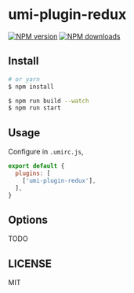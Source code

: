 # umi-plugin-redux

[![NPM version](https://img.shields.io/npm/v/umi-plugin-redux.svg?style=flat)](https://npmjs.org/package/umi-plugin-redux)
[![NPM downloads](http://img.shields.io/npm/dm/umi-plugin-redux.svg?style=flat)](https://npmjs.org/package/umi-plugin-redux)



## Install

```bash
# or yarn
$ npm install
```

```bash
$ npm run build --watch
$ npm run start
```

## Usage

Configure in `.umirc.js`,

```js
export default {
  plugins: [
    ['umi-plugin-redux'],
  ],
}
```

## Options

TODO

## LICENSE

MIT

